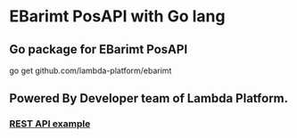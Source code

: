 # EBarimt PosAPI with Go lang

## Go package for EBarimt PosAPI

go get github.com/lambda-platform/ebarimt

## Powered By Developer team of Lambda Platform.


### [REST API example](https://github.com/lambda-platform/ebarimt-rest-api)